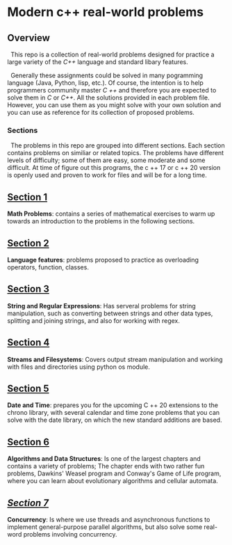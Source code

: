 # Modern c++ real-world problems 


## Overview

&nbsp; This repo is a collection of real-world problems designed for practice a large variety of the *C++* language and standard libary features.

&nbsp; Generally these assignments could be solved in many pogramming language (Java, Python, lisp, etc.). Of course, the intention is to help programmers community master *C ++* and therefore you are expected to solve them in  *C* or *C++*. All the solutions provided in each problem file. However, you can use them as you might solve with your own solution and you can use as reference for its collection of proposed problems.

### Sections
&nbsp; The problems in this repo are grouped into different sections. Each section contains problems on similiar or related topics. The problems have different levels of difficulty; some of them are easy, some moderate and some difficult. At time of figure out this programs, the c ++ 17 or c ++ 20 version is openly used and proven to work for files and will be for a long time.

## [**Section 1**](https://github.com/ms768/modern-c-/tree/main/Math%20problems)
**Math Problems**: contains a series of mathematical exercises to warm up towards an introduction to the problems in the following sections.

## [**Section 2**](https://github.com/ms768/modern-c-/tree/main/Language%20features)
**Language features**: problems proposed to practice as overloading operators, function, classes.

## [**Section 3**](https://github.com/ms768/modern-c-/tree/main/Strings%20and%20Regular%20Expressions)
**String and Regular Expressions**: Has serveral problems for string manipulation, such as converting between strings and other data types, splitting and joining strings, and also for working with regex.

## [**Section 4**](https://github.com/ms768/modern-c-/tree/main/Streams%20and%20filesystem)
**Streams and Filesystems**: Covers output stream manipulation and working with files and directories using python os module.

## [**Section 5**](https://github.com/ms768/modern-c-/tree/main/Date%20and%20Time) 
**Date and Time**: prepares you for the upcoming C ++ 20 extensions to the chrono
library, with several calendar and time zone problems that you can solve with the date
library, on which the new standard additions are based.

## [**Section 6**](https://github.com/ms768/modern-c-/tree/main/Algorithms%20and%20Data%20Structures)
**Algorithms and Data Structures**: Is one of the largest chapters and contains a
variety of problems; The chapter ends with two rather fun problems,
Dawkins' Weasel program and Conway's Game of Life program, where you can learn
about evolutionary algorithms and cellular automata.

## [*Section 7*](https://github.com/ms768/modern-c-/tree/main/Concurrency)
**Concurrency**: Is where we use threads and asynchronous functions to implement
general-purpose parallel algorithms, but also solve some real-word problems involving
concurrency.
